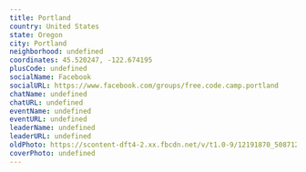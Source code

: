 ```yaml
---
title: Portland
country: United States
state: Oregon
city: Portland
neighborhood: undefined
coordinates: 45.520247, -122.674195
plusCode: undefined
socialName: Facebook
socialURL: https://www.facebook.com/groups/free.code.camp.portland
chatName: undefined
chatURL: undefined
eventName: undefined
eventURL: undefined
leaderName: undefined
leaderURL: undefined
oldPhoto: https://scontent-dft4-2.xx.fbcdn.net/v/t1.0-9/12191870_508712419297753_6177114864377945770_n.jpg?oh=3e2de62d3171d821e0cd60c3ce2e9c1c&oe=5958EECD
coverPhoto: undefined
---
```

